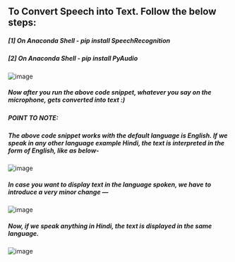 ## To Convert Speech into Text. Follow the below steps:

##### [1] On Anaconda Shell - pip install SpeechRecognition
##### [2] On Anaconda Shell - pip install PyAudio

![image](https://user-images.githubusercontent.com/689226/49734031-0cd8af80-fca9-11e8-99c9-7f1317b82c3c.png)

##### Now after you run the above code snippet, whatever you say on the microphone, gets converted into text :)

##### POINT TO NOTE:

##### The above code snippet works with the default language is English. If we speak in any other language example Hindi, the text is interpreted in the form of English, like as below-

![image](https://user-images.githubusercontent.com/689226/49779130-646d2e80-fd2e-11e8-8a14-062695fe80cd.png)

##### In case you want to display text in the language spoken, we have to introduce a very minor change —

![image](https://user-images.githubusercontent.com/689226/49779155-7f3fa300-fd2e-11e8-9f7f-4624d4c45a5f.png)

##### Now, if we speak anything in Hindi, the text is displayed in the same language.

![image](https://user-images.githubusercontent.com/689226/49779182-9a121780-fd2e-11e8-84f1-d828c34794ba.png)

